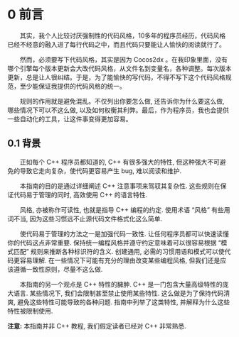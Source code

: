 # 0 前言 #
　　其实，我个人比较讨厌强制性的代码风格，10多年的程序员经历，代码风格已经不经意的融入进了每行代码之中，而且代码只要能让人愉快的阅读就行了。

　　然而，必须要写下代码风格，其实是因为 Cocos2dx 。在我印象里面，没有哪个引擎每个版本更新会大改代码风格，从文件名到变量名，各种调整。每次版本更新，总是让人很纠结。于是，为了能愉快的写代码，不得不写下这个代码风格规范，至少能保证我提供的代码风格的统一。

　　规则的作用就是避免混乱。不仅列出你要怎么做, 还告诉你为什么要这么做, 哪些情况下可以不这么做, 以及如何权衡其利弊。最后，作为程序员，我也会提供一些自动化的工具，让这件事变得更加容易。
　　
## 0.1 背景 ##
　　正如每个 C++ 程序员都知道的, C++ 有很多强大的特性, 但这种强大不可避免的导致它走向复杂，使代码更容易产生 bug, 难以阅读和维护.

　　本指南的目的是通过详细阐述 C++ 注意事项来驾驭其复杂性. 这些规则在保证代码易于管理的同时, 高效使用 C++ 的语言特性.

　　风格, 亦被称作可读性, 也就是指导 C++ 编程的约定. 使用术语 “风格” 有些用词不当, 因为这些习惯远不止源代码文件格式化这么简单.

　　使代码易于管理的方法之一是加强代码一致性. 让任何程序员都可以快速读懂你的代码这点非常重要. 保持统一编程风格并遵守约定意味着可以很容易根据 “模式匹配” 规则来推断各种标识符的含义. 创建通用, 必需的习惯用语和模式可以使代码更容易理解. 在一些情况下可能有充分的理由改变某些编程风格, 但我们还是应该遵循一致性原则，尽量不这么做.

　　本指南的另一个观点是 C++ 特性的臃肿. C++ 是一门包含大量高级特性的庞大语言. 某些情况下, 我们会限制甚至禁止使用某些特性. 这么做是为了保持代码清爽, 避免这些特性可能导致的各种问题. 指南中列举了这类特性, 并解释为什么这些特性被限制使用.


**注意:** 本指南并非 C++ 教程, 我们假定读者已经对 C++ 非常熟悉.